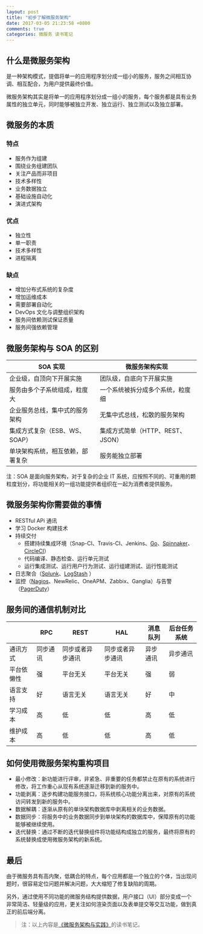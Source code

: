 ```yaml
---
layout: post
title: "初步了解微服务架构"
date: 2017-03-05 21:23:58 +0800
comments: true
categories: 微服务 读书笔记
---
```


## 什么是微服务架构

是一种架构模式，提倡将单一的应用程序划分成一组小的服务，服务之间相互协调、相互配合，为用户提供最终价值。

微服务架构其实是将单一的应用程序划分成一组小的服务，每个服务都是具有业务属性的独立单元，同时能够被独立开发、独立运行、独立测试以及独立部署。

## 微服务的本质

<!--more-->

### 特点

- 服务作为组建
- 围绕业务组建团队
- 关注产品而非项目
- 技术多样性
- 业务数据独立
- 基础设施自动化
- 演进式架构

### 优点

- 独立性
- 单一职责
- 技术多样性
- 进程隔离

### 缺点

- 增加分布式系统的复杂度
- 增加运维成本
- 需要部署自动化
- DevOps 文化与调整组织架构
- 服务间依赖测试保证质量
- 服务间强依赖管理

## 微服务架构与 SOA 的区别

| SOA 实现              | 微服务架构实现                |
| ------------------- | ---------------------- |
| 企业级，自顶向下开展实施        | 团队级，自底向下开展实施           |
| 服务由多个子系统组成，粒度大      | 一个系统被拆分成多个系统，粒度细       |
| 企业服务总线，集中式的服务架构     | 无集中式总线，松散的服务架构         |
| 集成方式复杂（ESB、WS、SOAP） | 集成方式简单（HTTP、REST、JSON） |
| 单块架构系统，相互依赖，部署复杂    | 服务能独立部署                |

注：SOA 是面向服务架构，对于复杂的企业 IT 系统，应按照不同的、可重用的颗粒度划分，将功能相关的一组功能提供者组织在一起为消费者提供服务。

## 微服务架构你需要做的事情

- RESTful APi 通讯
- 学习 Docker 构建技术
- 持续交付
  - 搭建持续集成环境（Snap-CI、Travis-CI、Jenkins、[Go](https://www.gocd.io/)、[Spinnaker](http://www.spinnaker.io/)、[CircleCI](https://circleci.com/)）
  - 代码编译、静态检查、运行单元测试
  - 运行集成测试、运行用户行为测试、运行组建测试、运行性能测试
- 日志聚合（[Splunk](https://www.splunk.com/)、[LogStash](https://www.elastic.co/products/logstash) ）
- 监控（[Nagios](https://www.nagios.org/)、NewRelic、OneAPM、Zabbix、Ganglia）与告警（[PagerDuty](https://www.pagerduty.com/)）



## 服务间的通信机制对比

|       | RPC  | REST     | HAL      | 消息队列 | 后台任务系统 |
| ----- | ---- | -------- | -------- | ---- | ------ |
| 通讯方式  | 同步通讯 | 同步或者异步通讯 | 同步或者异步通讯 | 异步通讯 | 异步通讯   |
| 平台依懒性 | 强    | 平台无关     | 平台无关     | 强    | 弱      |
| 语言支持  | 好    | 语言无关     | 语言无关     | 好    | 中      |
| 学习成本  | 高    | 低        | 低        | 高    | 低      |
| 维护成本  | 高    | 低        | 低        | 高    | 低      |

## 如何使用微服务架构重构项目

- 最小修改：新功能进行评审，非紧急、非重要的任务都禁止在原有的系统进行修改，将工作重心从现有系统逐渐迁移到新的服务中。
- 功能剥离：逐步构建功能服务接口，将系统核心功能分离出来，对原有的系统访问转发到新的服务中。
- 数据解耦：逐渐从原有的单块架构数据库中剥离相关的业务数据。
- 数据同步：将服务中的业务数据同步到单块架构的数据库中，保障原有的功能能够被继续使用。
- 迭代替换：通过不断的迭代替换组件将功能结构成独立的服务，最终将原有的系统替换成使用微服务架构的新系统。

## 最后

由于微服务具有高内聚，低耦合的特点，每个应用都是一个独立的个体，当出现问题时，很容易定位问题并解决问题，大大缩短了修复缺陷的周期。

另外，通过使用不同功能的微服务结构提供数据，用户接口（UI）部分变成一个非常简洁、轻量级的应用，更关注如何渲染页面以及表单提交等交互功能，做到真正的前后端分离。

> 注：以上内容是[《微服务架构与实践》](https://www.amazon.cn/dp/B018SRCFI6?tag=forecho0c-23)的读书笔记。
